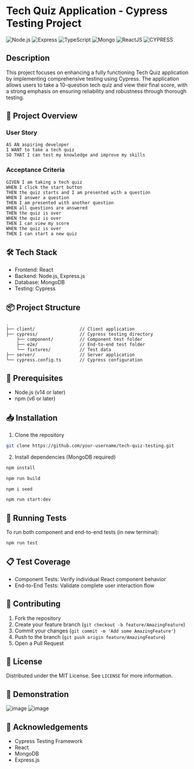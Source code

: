 # Tech Quiz Application - Cypress Testing Project

![Node.js](https://img.shields.io/badge/Node.js-339933?style=for-the-badge&logo=nodedotjs&logoColor=white)
![Express](https://img.shields.io/badge/Express.js-000000?style=for-the-badge&logo=express&logoColor=white)
![TypeScript](https://img.shields.io/badge/TypeScript-007ACC?style=for-the-badge&logo=typescript&logoColor=white)
![Mongo](https://img.shields.io/badge/-MongoDB-13aa52?style=for-the-badge&logo=mongodb&logoColor=white)
![ReactJS](https://img.shields.io/badge/-ReactJs-61DAFB?logo=react&logoColor=white&style=for-the-badge)
![CYPRESS](https://img.shields.io/badge/Cypress-17202C?style=for-the-badge&logo=cypress&logoColor=white)


## Description

This project focuses on enhancing a fully functioning Tech Quiz application by implementing comprehensive testing using Cypress. The application allows users to take a 10-question tech quiz and view their final score, with a strong emphasis on ensuring reliability and robustness through thorough testing.

## 🚀 Project Overview

### User Story
```
AS AN aspiring developer
I WANT to take a tech quiz
SO THAT I can test my knowledge and improve my skills
```

### Acceptance Criteria
```
GIVEN I am taking a tech quiz
WHEN I click the start button
THEN the quiz starts and I am presented with a question
WHEN I answer a question
THEN I am presented with another question
WHEN all questions are answered
THEN the quiz is over
WHEN the quiz is over
THEN I can view my score
WHEN the quiz is over
THEN I can start a new quiz
```

## 🛠 Tech Stack
- Frontend: React
- Backend: Node.js, Express.js
- Database: MongoDB
- Testing: Cypress

## 📦 Project Structure
```
.
├── client/                 // Client application
├── cypress/                // Cypress testing directory
    ├── component/          // Component test folder
    ├── e2e/                // End-to-end test folder
    └── fixtures/           // Test data
├── server/                 // Server application
└── cypress.config.ts       // Cypress configuration
```

## 🔧 Prerequisites
- Node.js (v14 or later)
- npm (v6 or later)

## 📥 Installation

1. Clone the repository
```bash
git clone https://github.com/your-username/tech-quiz-testing.git
```

2. Install dependencies (MongoDB required)
```bash
npm install
```
```bash
npm run build
```
```bash
npm i seed
```
```bash
npm run start:dev
```

## 🧪 Running Tests

To run both component and end-to-end tests (in new terminal):
```bash
npm run test
```

## 📋 Test Coverage
- Component Tests: Verify individual React component behavior
- End-to-End Tests: Validate complete user interaction flow

## 🤝 Contributing
1. Fork the repository
2. Create your feature branch (`git checkout -b feature/AmazingFeature`)
3. Commit your changes (`git commit -m 'Add some AmazingFeature'`)
4. Push to the branch (`git push origin feature/AmazingFeature`)
5. Open a Pull Request

## 📄 License
Distributed under the MIT License. See `LICENSE` for more information.

## 🎥 Demonstration
![image](https://github.com/user-attachments/assets/c5538ed9-65bb-40df-93d3-ec63decde254)
![image](https://github.com/user-attachments/assets/84350ae7-8fcb-45d4-a9e3-e0dbb5a4896c)



## 🙌 Acknowledgements
- Cypress Testing Framework
- React
- MongoDB
- Express.js

